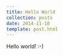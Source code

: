 ```yaml
---
title: Hello World
collection: posts
date: 2014-11-18
template: post.html
---
```


Hello world! :-)
